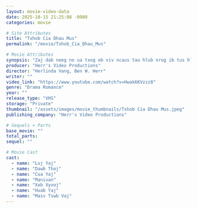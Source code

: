 ```yaml
---
layout: movie-video-data
date: 2025-10-15 21:25:08 -0980
categories: movie

# Site Attributes
title: "Txhob Cia Dhau Mus"
permalink: "/movie/Txhob_Cia_Dhau_Mus"

# Movie Attributes
synopsis: "Zaj dab neeg no ua txog ob viv ncaus tau hlub nrog ib tus hluas nraug. Yog li tus niam laus thiaj li tau tso tu hluas nraug rau tus niam hluas lawm. Txawm hais tias yuav mob lub sia npaum li cas tus niam laus ua tiag uv rau nruab siab, tsis qhia leej twg thiaj ua ib siab nqhia txoj hauv kev tshiab"
producer: "Herr's Video Productions"
director: "Herlinda Vang, Ben W. Herr"
writer: ""
video_link: "https://www.youtube.com/watch?v=Hwak6KVzzz8"
genre: "Drama Romance"
year: ""
release_type: "VHS"
storage: "Private"
thumbnail: "/assets/images/movie_thumbnails/Txhob Cia Dhau Mus.jpeg"
publishing_company: "Herr's Video Productions"

# Sequels + Parts
base_movie: ""
total_parts:
sequel: ""

# Movie Cast
cast:
  - name: "Luj Yaj"
  - name: "Dawb Thoj"
  - name: "Cua Yaj"
  - name: "Manivan"
  - name: "Xob Xyooj"
  - name: "Huab Yaj"
  - name: "Maiv Tswb Vaj"
---
```

